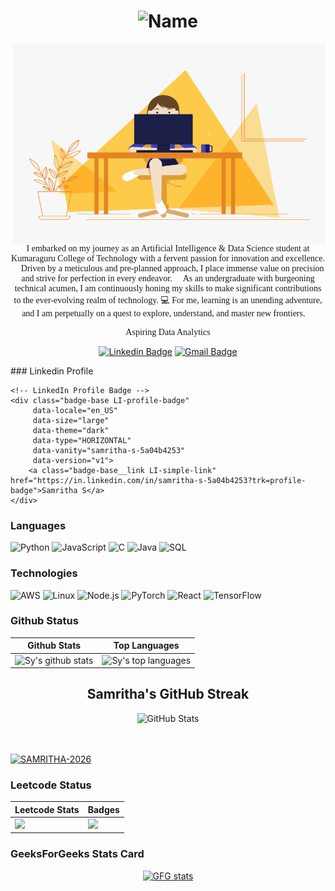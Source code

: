 <h1 align="center">
  <img src="https://raw.github.com/SAMRITHA-2026/SAMRITHA-2026/master/name.png" alt="Name" />
</h1>


<img align="right" alt="GIF" src="./code.gif" width="500" height="320" />

<p align="center" style="font-family: 'Times New Roman', Times, serif;">
    I embarked on my journey as an Artificial Intelligence & Data Science student at Kumaraguru College of Technology with a fervent passion for innovation and excellence. 🚀 Driven by a meticulous and pre-planned approach, I place immense value on precision and strive for perfection in every endeavor. 🎯 As an undergraduate with burgeoning technical acumen, I am continuously honing my skills to make significant contributions to the ever-evolving realm of technology. 💻 For me, learning is an unending adventure, and I am perpetually on a quest to explore, understand, and master new frontiers. 🌟
</p>
<p align="center" style="font-family: 'Times New Roman', Times, serif;">
    Aspiring Data Analytics
</p>


<div align="center">
  
  [![Linkedin Badge](https://img.shields.io/badge/-samritha-blue?style=flat-square&logo=Linkedin&logoColor=white&link=https://www.linkedin.com/in/samritha-s-5a04b4253/)](https://www.linkedin.com/in/samritha-s-5a04b4253/)
  [![Gmail Badge](https://img.shields.io/badge/-samrithasenthil2004@gmail.com-c14438?style=flat-square&logo=Gmail&logoColor=white&link=mailto:samrithasenthil2004@gmail.com)](mailto:samrithasenthil2004@gmail.com)

</div>
### Linkedin Profile

<!DOCTYPE html>
<html lang="en">
<head>
    <meta charset="UTF-8">
    <meta name="viewport" content="width=device-width, initial-scale=1.0">
    <title>LinkedIn Badge</title>
    <script src="https://platform.linkedin.com/badges/js/profile.js" async defer></script>
</head>
<body>

    <!-- LinkedIn Profile Badge -->
    <div class="badge-base LI-profile-badge" 
         data-locale="en_US" 
         data-size="large" 
         data-theme="dark" 
         data-type="HORIZONTAL" 
         data-vanity="samritha-s-5a04b4253" 
         data-version="v1">
        <a class="badge-base__link LI-simple-link" href="https://in.linkedin.com/in/samritha-s-5a04b4253?trk=profile-badge">Samritha S</a>
    </div>

</body>
</html>

### Languages

![Python](https://img.shields.io/badge/-Python-000?&logo=Python)
![JavaScript](https://img.shields.io/badge/-JavaScript-000?&logo=JavaScript)
![C](https://img.shields.io/badge/-C-000?&logo=C)
![Java](https://img.shields.io/badge/-Java-000?&logo=Java&logoColor=007396)
![SQL](https://img.shields.io/badge/-SQL-000?&logo=MySQL)

### Technologies

![AWS](https://img.shields.io/badge/-AWS-000?&logo=Amazon-AWS&logoColor=F90)
![Linux](https://img.shields.io/badge/-Linux-000?&logo=Linux)
![Node.js](https://img.shields.io/badge/-Node.js-000?&logo=node.js)
![PyTorch](https://img.shields.io/badge/-PyTorch-000?&logo=PyTorch)
![React](https://img.shields.io/badge/-React-000?&logo=React)
![TensorFlow](https://img.shields.io/badge/-TensorFlow-000?&logo=TensorFlow)


### Github Status

| Github Stats | Top Languages |
| --- | --- |
| ![Sy's github stats](https://github-readme-stats.vercel.app/api?username=SAMRITHA-2026&show_icons=true&title_color=f6c32c&icon_color=f6c32c&text_color=9f9f9f&bg_color=151515&count_private=true) | ![Sy's top languages](https://github-readme-stats.vercel.app/api/top-langs/?username=SAMRITHA-2026&show_icons=true&title_color=f6c32c&icon_color=f6c32c&text_color=9f9f9f&bg_color=151515&count_private=true&layout=compact) |


<h2 style="text-align: center;">Samritha's GitHub Streak</h2>
<div style="text-align: center;">
    <img src="https://github-readme-streak-stats.herokuapp.com/?user=SAMRITHA-2026" alt="GitHub Stats" />
</div>
<br/><br/>


<p align="left"> <a href="https://github.com/ryo-ma/github-profile-trophy"><img src="https://github-profile-trophy.vercel.app/?username=SAMRITHA-2026" alt="SAMRITHA-2026" /></a> </p>

### Leetcode Status

| Leetcode Stats | Badges |
| --- | --- |
| ![](https://leetcard.jacoblin.cool/SAMRITHA-2026?theme=dark,unicorn) | ![](https://leetcode-badge-showcase.vercel.app/api?username=SAMRITHA-2026&theme=nightowl&animated=true) |

### GeeksForGeeks Stats Card

<p align="center"> <a href="https://www.geeksforgeeks.org/user/samrithasess6q/"><img src="https://geeks-for-geeks-stats-card.vercel.app/?username=samrithasess6q" alt="GFG stats"/></a></p>

              

